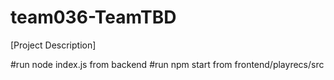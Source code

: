 # team036-TeamTBD
[Project Description]

#run node index.js from backend
#run npm start from frontend/playrecs/src
